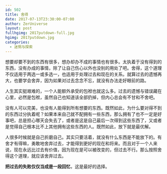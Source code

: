 ```yaml
---
id: 502
title: 舍得
date: 2017-07-13T23:30:00-07:00
author: ZerUniverse
layout: post
fullhgimg: 2017putdown-full.jpg
hgimg: 2017putdown.jpg
categories:
  - 迷惘与探索
---
```

想要却要不到的东西有很多，想办却办不成的事情也有很多。太执着于没有得到的东西，没有办成的事情，除了让自己伤心以外也没别的用处了吧。舍得，这个道理不仅适用于两选一或多选一，也适用于处理过去和现在的关系。就算过去的遗憾再大，也要学会舍弃，因为如果对过去念念不忘，就没有办法走好眼前的路<!--more-->。

人生其实挺艰难的，一个人能额外承受的包袱也就这么多。过去的遗憾与错误藏在心里，必然是包袱，虽然自己也知道该全部扔掉，但内心总会有不甘和不舍吧。

没有人可以完美，也没有人能得到所有想要的东西。既然如此，为什么要对得不到的东西过分执着呢？如果本来自己就不配拥有一些东西，那么拥有了也不一定是好事吧，总是担心哪天会失去了，或者是这是自己最后一次得到这些东西了，又或者是觉得自己根本比不上其他拥有这些东西的人。既然如此，放下就是最优解。

人很多时候就是自己折磨自己。其实只要活着，就没有什么东西是不能放下的。有舍才有得嘛，勇敢地舍弃过去，才能得到更好的现在和将来。而且对于一个人来说，现在永远比过去有价值，因为现在是可以被改变的，但过去不行。那么按照舍得这个道理，就应该舍弃过去。

**把过去的失败仅仅当成是一段回忆**，这是最好的选择。